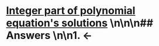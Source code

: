# [Integer part of polynomial equation's solutions](https://projecteuler.net/problem=438) \n\n\n## Answers \n\n1. &larr;
